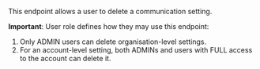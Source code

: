 This endpoint allows a user to delete a communication setting.

**Important**: User role defines how they may use this endpoint:

1. Only ADMIN users can delete organisation-level settings.
2. For an account-level setting, both ADMINs and users with FULL access to the account can delete it.
